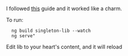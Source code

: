 I followed [this](https://medium.com/disney-streaming/combining-multiple-angular-applications-into-a-single-one-e87d530d6527) guide and it worked like a charm.

To run:

```
  ng build singleton-lib --watch 
  ng serve"
```

Edit lib to your heart's content, and it will reload
